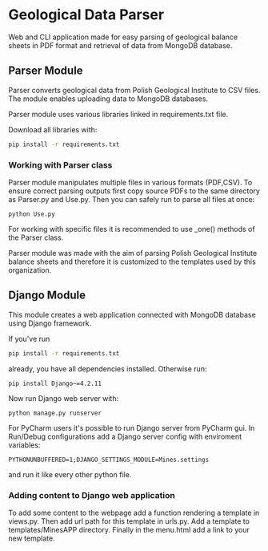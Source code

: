 
# Geological Data Parser

Web and CLI application made for easy parsing of geological balance sheets in PDF format and retrieval of data from MongoDB database.

## Parser Module
Parser converts geological data from Polish Geological Institute to CSV files. The module enables uploading data to MongoDB databases.

Parser module uses various libraries linked in requirements.txt file.

Download all libraries with:
```bash
pip install -r requirements.txt
```
### Working with Parser class
Parser module manipulates multiple files in various formats (PDF,CSV). To ensure correct parsing outputs first copy source PDFs to the same directory as Parser.py and Use.py. Then you can safely run to parse all files at once:
```
python Use.py
```
For working with specific files it is recommended to use _one() methods of the Parser class.

Parser module was made with the aim of parsing Polish Geological Institute balance sheets and therefore it is customized to the templates used by this organization.

## Django Module
This module creates a web application connected with MongoDB database using Django framework. 

If you've run 
```bash
pip install -r requirements.txt
```
already, you have all dependencies installed. Otherwise run:
```
pip install Django~=4.2.11
```
Now run Django web server with:
```
python manage.py runserver
```
For PyCharm users it's possible to run Django server from PyCharm gui. In Run/Debug configurations add a Django server config with enviroment variables:
```
PYTHONUNBUFFERED=1;DJANGO_SETTINGS_MODULE=Mines.settings
```
and run it like every other python file.

### Adding content to Django web application
To add some content to the webpage add a function rendering a template in views.py. Then add url path for this template in urls.py. Add a template to templates/MinesAPP directory. Finally in the menu.html add a link to your new template. 
